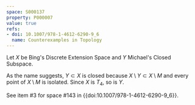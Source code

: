 ```yaml
---
space: S000137
property: P000007
value: true
refs:
- doi: 10.1007/978-1-4612-6290-9_6
  name: Counterexamples in Topology
---
```


Let $X$ be Bing's Discrete Extension Space and $Y$ Michael's Closed Subspace.

As the name suggests, $Y \subset X$ is closed because $X \setminus Y \subset X \setminus M$ and every point of $X \setminus M$ is isolated. Since $X$ is $T_4$, so is $Y$.

See item #3 for space #143 in {{doi:10.1007/978-1-4612-6290-9_6}}.
